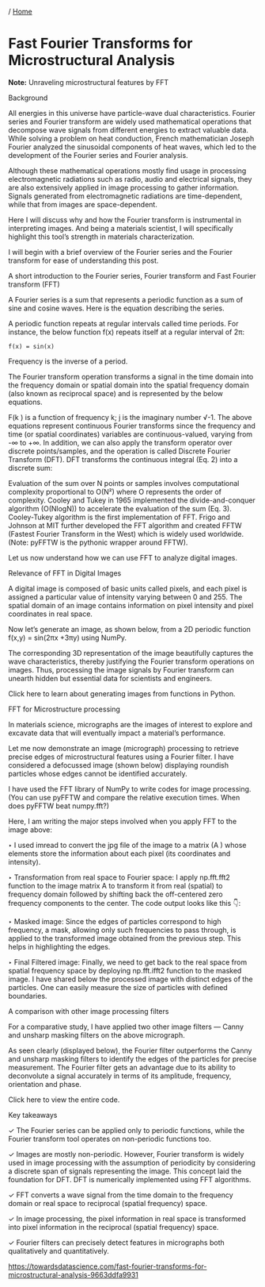/ [Home](../index.md)

# Fast Fourier Transforms for Microstructural Analysis

**Note:** Unraveling microstructural features by FFT

Background

All energies in this universe have particle-wave dual characteristics. Fourier series and Fourier transform are widely used mathematical operations that decompose wave signals from different energies to extract valuable data. While solving a problem on heat conduction, French mathematician Joseph Fourier analyzed the sinusoidal components of heat waves, which led to the development of the Fourier series and Fourier analysis.

Although these mathematical operations mostly find usage in processing electromagnetic radiations such as radio, audio and electrical signals, they are also extensively applied in image processing to gather information. Signals generated from electromagnetic radiations are time-dependent, while that from images are space-dependent.

Here I will discuss why and how the Fourier transform is instrumental in interpreting images. And being a materials scientist, I will specifically highlight this tool’s strength in materials characterization.

I will begin with a brief overview of the Fourier series and the Fourier transform for ease of understanding this post.

A short introduction to the Fourier series, Fourier transform and Fast Fourier transform (FFT)

A Fourier series is a sum that represents a periodic function as a sum of sine and cosine waves. Here is the equation describing the series.

A periodic function repeats at regular intervals called time periods. For instance, the below function f(x) repeats itself at a regular interval of 2π:

```
f(x) = sin(x)
```

Frequency is the inverse of a period.

The Fourier transform operation transforms a signal in the time domain into the frequency domain or spatial domain into the spatial frequency domain (also known as reciprocal space) and is represented by the below equations.

F(k ) is a function of frequency k; j is the imaginary number √-1. The above equations represent continuous Fourier transforms since the frequency and time (or spatial coordinates) variables are continuous-valued, varying from -∞ to +∞. In addition, we can also apply the transform operator over discrete points/samples, and the operation is called Discrete Fourier Transform (DFT). DFT transforms the continuous integral (Eq. 2) into a discrete sum:

Evaluation of the sum over N points or samples involves computational complexity proportional to O(N²) where O represents the order of complexity. Cooley and Tukey in 1965 implemented the divide-and-conquer algorithm (O(NlogN)) to accelerate the evaluation of the sum (Eq. 3). Cooley-Tukey algorithm is the first implementation of FFT. Frigo and Johnson at MIT further developed the FFT algorithm and created FFTW (Fastest Fourier Transform in the West) which is widely used worldwide. (Note: pyFFTW is the pythonic wrapper around FFTW).

Let us now understand how we can use FFT to analyze digital images.

Relevance of FFT in Digital Images

A digital image is composed of basic units called pixels, and each pixel is assigned a particular value of intensity varying between 0 and 255. The spatial domain of an image contains information on pixel intensity and pixel coordinates in real space.

Now let’s generate an image, as shown below, from a 2D periodic function f(x,y) = sin(2πx +3πy) using NumPy.



The corresponding 3D representation of the image beautifully captures the wave characteristics, thereby justifying the Fourier transform operations on images. Thus, processing the image signals by Fourier transform can unearth hidden but essential data for scientists and engineers.

Click here to learn about generating images from functions in Python.

FFT for Microstructure processing

In materials science, micrographs are the images of interest to explore and excavate data that will eventually impact a material’s performance.

Let me now demonstrate an image (micrograph) processing to retrieve precise edges of microstructural features using a Fourier filter. I have considered a defocussed image (shown below) displaying roundish particles whose edges cannot be identified accurately.

I have used the FFT library of NumPy to write codes for image processing. (You can use pyFFTW and compare the relative execution times. When does pyFFTW beat numpy.fft?)

Here, I am writing the major steps involved when you apply FFT to the image above:

‣ I used imread to convert the jpg file of the image to a matrix (A ) whose elements store the information about each pixel (its coordinates and intensity).

‣ Transformation from real space to Fourier space: I apply np.fft.fft2 function to the image matrix A to transform it from real (spatial) to frequency domain followed by shifting back the off-centered zero frequency components to the center. The code output looks like this 👇:

‣ Masked image: Since the edges of particles correspond to high frequency, a mask, allowing only such frequencies to pass through, is applied to the transformed image obtained from the previous step. This helps in highlighting the edges.

‣ Final Filtered image: Finally, we need to get back to the real space from spatial frequency space by deploying np.fft.ifft2 function to the masked image. I have shared below the processed image with distinct edges of the particles. One can easily measure the size of particles with defined boundaries.

A comparison with other image processing filters

For a comparative study, I have applied two other image filters — Canny and unsharp masking filters on the above micrograph.

As seen clearly (displayed below), the Fourier filter outperforms the Canny and unsharp masking filters to identify the edges of the particles for precise measurement. The Fourier filter gets an advantage due to its ability to deconvolute a signal accurately in terms of its amplitude, frequency, orientation and phase.



Click here to view the entire code.

Key takeaways

✓ The Fourier series can be applied only to periodic functions, while the Fourier transform tool operates on non-periodic functions too.

✓ Images are mostly non-periodic. However, Fourier transform is widely used in image processing with the assumption of periodicity by considering a discrete span of signals representing the image. This concept laid the foundation for DFT. DFT is numerically implemented using FFT algorithms.

✓ FFT converts a wave signal from the time domain to the frequency domain or real space to reciprocal (spatial frequency) space.

✓ In image processing, the pixel information in real space is transformed into pixel information in the reciprocal (spatial frequency) space.

✓ Fourier filters can precisely detect features in micrographs both qualitatively and quantitatively.

https://towardsdatascience.com/fast-fourier-transforms-for-microstructural-analysis-9663ddfa9931
